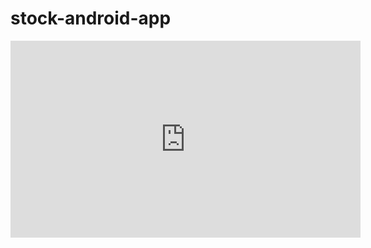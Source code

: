 # stock-android-app
<iframe width="560" height="315" src="https://www.youtube.com/embed/EFwdRj86Dg4?si=dS0RVhrXBYX0qoqG" title="YouTube video player" frameborder="0" allow="accelerometer; autoplay; clipboard-write; encrypted-media; gyroscope; picture-in-picture; web-share" referrerpolicy="strict-origin-when-cross-origin" allowfullscreen></iframe>
